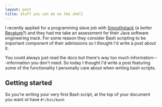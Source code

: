 ```yaml
---
layout: post
title: Stuff you can do on the shell
---
```


I recently applied for a programming slave job with [Smoothstack](https://wwww.smoothstack.com) (a _better_ [Revature](https://revature.com)?) and they had me take an assessment for their Java software engineering track. For some reason they consider Bash scripting to be important component of their admissions so I thought I'd write a post about it.

You could always just read the docs but there's way too much information---information you don't need. So today I thought I'd write a post featuring some of the functionality I personally care about when writing bash scripts.

## Getting started
So you're writing your very first Bash script, at the top of your document you want ot have `#!/bin/bash`
